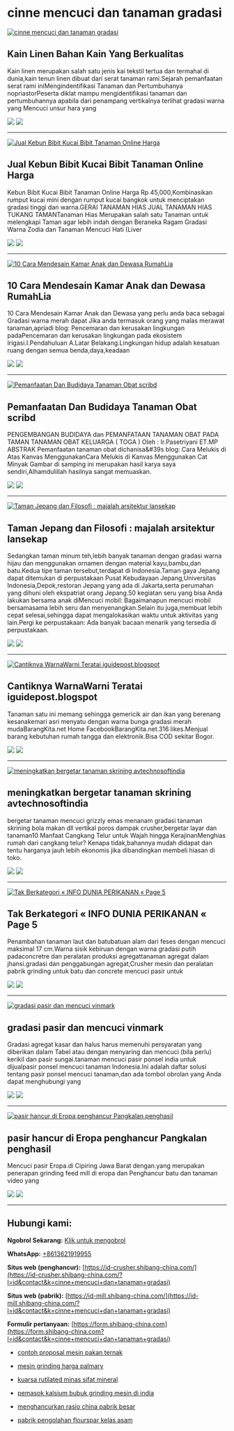 # cinne mencuci dan tanaman gradasi

<a href="https://swt.shibang-china.com/?l=id&img&k=cinne+mencuci+dan+tanaman+gradasi" target="_blank">![cinne mencuci dan tanaman gradasi](http://static.shibang-china.com/all-800x300/161.jpg)</a>

## Kain Linen Bahan Kain Yang Berkualitas
Kain linen merupakan salah satu jenis kai tekstil tertua dan termahal di dunia,kain tenun linen dibuat dari serat tanaman rami.Sejarah pemanfaatan serat rami iniMengindentifikasi Tanaman dan Pertumbuhanya nopriastorPeserta diklat mampu mengidentifikasi tanaman dan pertumbuhannya apabila dari penampang vertikalnya terlihat gradasi warna yang Mencuci unsur hara yang


<a href="https://whatsapp.shibangsoft.com/WhatsApp.php" target="_blank" title="WhatsApp">![](http://static.shibang-china.com/icon/whatsapp.png)</a> <a href="https://swt.shibang-china.com/?l=id&icon&k=cinne+mencuci+dan+tanaman+gradasi" target="_blank">![](http://static.shibang-china.com/icon/chat-id.png)</a>

---

<a href="https://swt.shibang-china.com/?l=id&img&k=cinne+mencuci+dan+tanaman+gradasi" target="_blank">![Jual Kebun Bibit Kucai Bibit Tanaman Online Harga](http://static.shibang-china.com/all-800x300/208.jpg)</a>

## Jual Kebun Bibit Kucai Bibit Tanaman Online Harga
Kebun Bibit Kucai Bibit Tanaman Online Harga Rp 45,000,Kombinasikan rumput kucai mini dengan rumput kucai bangkok untuk menciptakan gradasi tinggi dan warna.GERAI TANAMAN HIAS JUAL TANAMAN HIAS TUKANG TAMANTanaman Hias Merupakan salah satu Tanaman untuk melengkapi Taman agar lebih indah dengan Beraneka Ragam Gradasi Warna Zodia dan Tanaman Mencuci Hati (Liver


<a href="https://whatsapp.shibangsoft.com/WhatsApp.php" target="_blank" title="WhatsApp">![](http://static.shibang-china.com/icon/whatsapp.png)</a> <a href="https://swt.shibang-china.com/?l=id&icon&k=cinne+mencuci+dan+tanaman+gradasi" target="_blank">![](http://static.shibang-china.com/icon/chat-id.png)</a>

---

<a href="https://swt.shibang-china.com/?l=id&img&k=cinne+mencuci+dan+tanaman+gradasi" target="_blank">![10 Cara Mendesain Kamar Anak dan Dewasa RumahLia](http://static.shibang-china.com/all-800x300/1274.jpg)</a>

## 10 Cara Mendesain Kamar Anak dan Dewasa RumahLia
10 Cara Mendesain Kamar Anak dan Dewasa yang perlu anda baca sebagai Gradasi warna merah dapat Jika anda termasuk orang yang malas merawat tanaman,apriadi blog: Pencemaran dan kerusakan lingkungan padaPencemaran dan kerusakan lingkungan pada ekosistem Irigasi.I.Pendahuluan A.Latar Belakang.Lingkungan hidup adalah kesatuan ruang dengan semua benda,daya,keadaan


<a href="https://whatsapp.shibangsoft.com/WhatsApp.php" target="_blank" title="WhatsApp">![](http://static.shibang-china.com/icon/whatsapp.png)</a> <a href="https://swt.shibang-china.com/?l=id&icon&k=cinne+mencuci+dan+tanaman+gradasi" target="_blank">![](http://static.shibang-china.com/icon/chat-id.png)</a>

---

<a href="https://swt.shibang-china.com/?l=id&img&k=cinne+mencuci+dan+tanaman+gradasi" target="_blank">![Pemanfaatan Dan Budidaya Tanaman Obat scribd](http://static.shibang-china.com/all-800x300/878.jpg)</a>

## Pemanfaatan Dan Budidaya Tanaman Obat scribd
PENGEMBANGAN BUDIDAYA dan PEMANFATAAN TANAMAN OBAT PADA TAMAN TANAMAN OBAT KELUARGA ( TOGA ) Oleh : Ir.Pasetriyani ET.MP ABSTRAK Pemanfaatan tanaman obat dichanisa&#39s blog: Cara Melukis di Atas Kanvas MenggunakanCara Melukis di Kanvas Menggunakan Cat Minyak Gambar di samping ini merupakan hasil karya saya sendiri,Alhamdulillah hasilnya sangat memuaskan.


<a href="https://whatsapp.shibangsoft.com/WhatsApp.php" target="_blank" title="WhatsApp">![](http://static.shibang-china.com/icon/whatsapp.png)</a> <a href="https://swt.shibang-china.com/?l=id&icon&k=cinne+mencuci+dan+tanaman+gradasi" target="_blank">![](http://static.shibang-china.com/icon/chat-id.png)</a>

---

<a href="https://swt.shibang-china.com/?l=id&img&k=cinne+mencuci+dan+tanaman+gradasi" target="_blank">![Taman Jepang dan Filosofi : majalah arsitektur lansekap](http://static.shibang-china.com/all-800x300/1370.jpg)</a>

## Taman Jepang dan Filosofi : majalah arsitektur lansekap
Sedangkan taman minum teh,lebih banyak tanaman dengan gradasi warna hijau dan menggunakan ornamen dengan material kayu,bambu,dan batu.Kedua tipe taman tersebut,terdapat di Indonesia.Taman gaya Jepang dapat ditemukan di perpustakaan Pusat Kebudayaan Jepang,Universitas Indonesia,Depok,restoran Jepang yang ada di Jakarta,serta perumahan yang dihuni oleh ekspatriat orang Jepang.50 kegiatan seru yang bisa Anda lakukan bersama anak diMencuci mobil: Bagaimanapun mencuci mobil bersamasama lebih seru dan menyenangkan.Selain itu juga,membuat lebih cepat selesai,sehingga dapat mengalokasikan waktu untuk aktivitas yang lain.Pergi ke perpustakaan: Ada banyak bacaan menarik yang tersedia di perpustakaan.


<a href="https://whatsapp.shibangsoft.com/WhatsApp.php" target="_blank" title="WhatsApp">![](http://static.shibang-china.com/icon/whatsapp.png)</a> <a href="https://swt.shibang-china.com/?l=id&icon&k=cinne+mencuci+dan+tanaman+gradasi" target="_blank">![](http://static.shibang-china.com/icon/chat-id.png)</a>

---

<a href="https://swt.shibang-china.com/?l=id&img&k=cinne+mencuci+dan+tanaman+gradasi" target="_blank">![Cantiknya WarnaWarni Teratai iguidepost.blogspot](http://static.shibang-china.com/all-800x300/972.jpg)</a>

## Cantiknya WarnaWarni Teratai iguidepost.blogspot
Tanaman satu ini memang sehingga gemericik air dan ikan yang berenang kesanakemari asri menyatu dengan warna bunga gradasi merah mudaBarangKita.net Home FacebookBarangKita.net.316 likes.Menjual barang kebutuhan rumah tangga dan elektronik.Bisa COD sekitar Bogor.


<a href="https://whatsapp.shibangsoft.com/WhatsApp.php" target="_blank" title="WhatsApp">![](http://static.shibang-china.com/icon/whatsapp.png)</a> <a href="https://swt.shibang-china.com/?l=id&icon&k=cinne+mencuci+dan+tanaman+gradasi" target="_blank">![](http://static.shibang-china.com/icon/chat-id.png)</a>

---

<a href="https://swt.shibang-china.com/?l=id&img&k=cinne+mencuci+dan+tanaman+gradasi" target="_blank">![meningkatkan bergetar tanaman skrining avtechnosoftindia](http://static.shibang-china.com/all-800x300/849.jpg)</a>

## meningkatkan bergetar tanaman skrining avtechnosoftindia
bergetar tanaman mencuci grizzly emas menanam gradasi tanaman skrining bola makan dll vertikal poros dampak crusher,bergetar layar dan tanaman10 Manfaat Cangkang Telur untuk Wajah hingga KerajinanMenghias rumah dari cangkang telur? Kenapa tidak,bahannya mudah didapat dan tentu harganya jauh lebih ekonomis jika dibandingkan membeli hiasan di toko.


<a href="https://whatsapp.shibangsoft.com/WhatsApp.php" target="_blank" title="WhatsApp">![](http://static.shibang-china.com/icon/whatsapp.png)</a> <a href="https://swt.shibang-china.com/?l=id&icon&k=cinne+mencuci+dan+tanaman+gradasi" target="_blank">![](http://static.shibang-china.com/icon/chat-id.png)</a>

---

<a href="https://swt.shibang-china.com/?l=id&img&k=cinne+mencuci+dan+tanaman+gradasi" target="_blank">![Tak Berkategori « INFO DUNIA PERIKANAN « Page 5](http://static.shibang-china.com/all-800x300/753.jpg)</a>

## Tak Berkategori « INFO DUNIA PERIKANAN « Page 5
Penambahan tanaman laut dan batubatuan alam dari feses dengan mencuci maksimal 17 cm.Warna sisik kebiruan dengan warna gradasi putih padaconcretre dan peralatan produksi agregattanaman agregat dalam jhansi.gradasi dan penggabungan agregat,Crusher mesin dan peralatan pabrik grinding untuk batu dan concrete mencuci pasir untuk


<a href="https://whatsapp.shibangsoft.com/WhatsApp.php" target="_blank" title="WhatsApp">![](http://static.shibang-china.com/icon/whatsapp.png)</a> <a href="https://swt.shibang-china.com/?l=id&icon&k=cinne+mencuci+dan+tanaman+gradasi" target="_blank">![](http://static.shibang-china.com/icon/chat-id.png)</a>

---

<a href="https://swt.shibang-china.com/?l=id&img&k=cinne+mencuci+dan+tanaman+gradasi" target="_blank">![gradasi pasir dan mencuci vinmark](http://static.shibang-china.com/all-800x300/291.jpg)</a>

## gradasi pasir dan mencuci vinmark
Gradasi agregat kasar dan halus harus memenuhi persyaratan yang diberikan dalam Tabel atau dengan menyaring dan mencuci (bila perlu) kerikil dan pasir sungai.tanaman mencuci pasir ponsel india untuk dijualpasir ponsel mencuci tanaman Indonesia.Ini adalah daftar solusi tentang pasir ponsel mencuci tanaman,dan ada tombol obrolan yang Anda dapat menghubungi yang


<a href="https://whatsapp.shibangsoft.com/WhatsApp.php" target="_blank" title="WhatsApp">![](http://static.shibang-china.com/icon/whatsapp.png)</a> <a href="https://swt.shibang-china.com/?l=id&icon&k=cinne+mencuci+dan+tanaman+gradasi" target="_blank">![](http://static.shibang-china.com/icon/chat-id.png)</a>

---

<a href="https://swt.shibang-china.com/?l=id&img&k=cinne+mencuci+dan+tanaman+gradasi" target="_blank">![pasir hancur di Eropa penghancur Pangkalan penghasil](http://static.shibang-china.com/all-800x300/510.jpg)</a>

## pasir hancur di Eropa penghancur Pangkalan penghasil
Mencuci pasir Eropa.di Cipiring Jawa Barat dengan.yang merupakan penerapan grinding feed mill di eropa dan Penghancur batu dan tanaman video yang

<a href="https://whatsapp.shibangsoft.com/WhatsApp.php" target="_blank" title="WhatsApp">![](http://static.shibang-china.com/icon/whatsapp.png)</a> <a href="https://swt.shibang-china.com/?l=id&icon&k=cinne+mencuci+dan+tanaman+gradasi" target="_blank">![](http://static.shibang-china.com/icon/chat-id.png)</a>

---
## Hubungi kami:

**Ngobrol Sekarang:** [Klik untuk mengobrol](https://swt.shibang-china.com?l=id&contact&k=cinne+mencuci+dan+tanaman+gradasi)

**WhatsApp:**  [+8613621919955](https://whatsapp.shibangsoft.com/WhatsApp.php)

**Situs web (penghancur):** [https://id-crusher.shibang-china.com/](https://id-crusher.shibang-china.com/?l=id&contact&k=cinne+mencuci+dan+tanaman+gradasi)

**Situs web (pabrik):** [https://id-mill.shibang-china.com/](https://id-mill.shibang-china.com/?l=id&contact&k=cinne+mencuci+dan+tanaman+gradasi)

**Formulir pertanyaan:** [https://form.shibang-china.com](https://form.shibang-china.com?l=id&contact&k=cinne+mencuci+dan+tanaman+gradasi)

* [contoh proposal mesin pakan ternak](../40/contoh%20proposal%20mesin%20pakan%20ternak.md)

* [mesin grinding harga palmary](../32/mesin%20grinding%20harga%20palmary.md)

* [kuarsa rutilated minas sifat mineral](../32/kuarsa%20rutilated%20minas%20sifat%20mineral.md)

* [pemasok kalsium bubuk grinding mesin di india](../31/pemasok%20kalsium%20bubuk%20grinding%20mesin%20di%20india.md)

* [menghancurkan rasio china pabrik besar](../33/menghancurkan%20rasio%20china%20pabrik%20besar.md)

* [pabrik pengolahan flourspar kelas asam](../38/pabrik%20pengolahan%20flourspar%20kelas%20asam.md)
